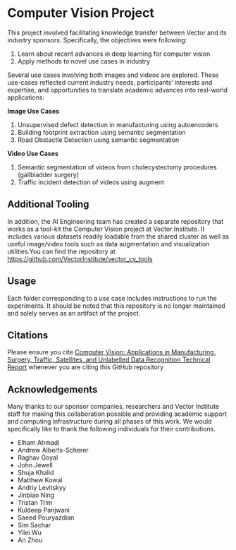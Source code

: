 # Computer Vision Project

This project involved facilitating knowledge transfer between Vector and its industry sponsors. Specifically, the objectives were following: 

1. Learn about recent advances in deep learning for computer vision
2. Apply methods to novel use cases in industry

Several use cases involving both images and videos are explored. These use-cases reflected current industry needs, participants’ interests and expertise, and opportunities to translate academic advances into real-world applications: 

**Image Use Cases**
1. Unsupervised defect detection in manufacturing using autoencoders
2. Building footprint extraction using semantic segmentation
3. Road Obstactle Detection using semantic segmentation

**Video Use Cases**
1. Semantic segmentation of videos from cholecystectomy procedures (gallbladder surgery)
2. Traffic incident detection of videos using augment

## Additional Tooling
In addition, the AI Engineering team has created a separate repository that works as a tool-kit the Computer Vision project at Vector Institute. It includes various datasets readily loadable from the shared cluster as well as useful image/video tools such as data augmentation and visualization utilities.You can find the repository at https://github.com/VectorInstitute/vector_cv_tools

## Usage 
Each folder corresponding to a use case includes instructions to run the experiments. It should be noted that this repository is no longer maintained and solely serves as an artifact of the project. 

## Citations
Please ensure you cite [Computer Vision: Applications in Manufacturing, Surgery, Traffic, Satellites, and Unlabelled Data Recognition Technical Report](https://vectorinstitute.ai/wp-content/uploads/2022/05/computer_vision_project_report_may252022.pdf) whenever you are citing this GitHub repository

## Acknowledgements 
Many thanks to our sponsor companies, researchers and Vector Institute staff for making this collaboration possible and providing academic support and computing infrastructure during all phases of this work. We would specifically like to thank the following individuals for their contributions. 

* Elham Ahmadi
* Andrew Alberts-Scherer
* Raghav Goyal
* John Jewell
* Shuja Khalid
* Matthew Kowal
* Andriy Levitskyy
* Jinbiao Ning
* Tristan Trim
* Kuldeep Panjwani
* Saeed Pouryazdian
* Sim Sachar
* Yilei Wu
* An Zhou
